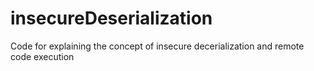 # insecureDeserialization
Code for explaining the concept of insecure decerialization and remote code execution
